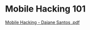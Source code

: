 # Mobile Hacking 101 

[Mobile Hacking - Daiane Santos .pdf](https://github.com/wh0isdxk/AndroidRevEngineering/files/9086716/Mobile.Hacking.-.Daiane.Santos.pdf)

